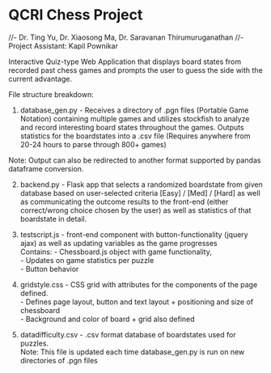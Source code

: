 # QCRI Chess Project
//- Dr. Ting Yu, Dr. Xiaosong Ma, Dr. Saravanan Thirumuruganathan
//- Project Assistant: Kapil Pownikar

Interactive Quiz-type Web Application that displays board states from recorded past chess games and prompts the user to guess the side with the current advantage.

File structure breakdown:

1. database_gen.py - Receives a directory of .pgn files (Portable Game Notation) containing multiple games and utilizes stockfish to analyze and record interesting board states throughout the games. Outputs statistics for the boardstates into a .csv file (Requires anywhere from 20-24 hours to parse through 800+ games)

  Note: Output can also be redirected to another format supported by pandas dataframe conversion.

2. backend.py - Flask app that selects a randomized boardstate from given database based on user-selected criteria [Easy] / [Med] / [Hard] as well as communicating the outcome results to the front-end (either correct/wrong choice chosen by the user) as well as statistics of that boardstate in detail.

3. testscript.js - front-end component with button-functionality (jquery ajax) as well as updating variables as the game progresses <br/>
    Contains: - Chessboard.js object with game functionality, <br/>
              - Updates on game statistics per puzzle <br/>
              - Button behavior <br/>

4. gridstyle.css - CSS grid with attributes for the components of the page defined. <br/>
                  - Defines page layout, button and text layout + positioning and size of chessboard <br/>
                  - Background and color of board + grid also defined <br/>

5. datadifficulty.csv - .csv format database of boardstates used for puzzles. <br/>
 Note: This file is updated each time database_gen.py is run on new directories of .pgn files

